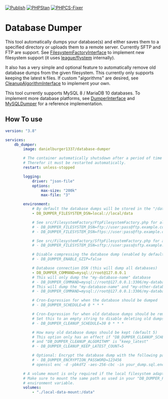 [![Publish](https://github.com/danielburger1337/database-dumper/actions/workflows/publish.yml/badge.svg)](https://github.com/danielburger1337/database-dumper/actions/workflows/publish.yml)
[![PHPStan](https://github.com/danielburger1337/database-dumper/actions/workflows/phpstan.yml/badge.svg)](https://github.com/danielburger1337/database-dumper/actions/workflows/phpstan.yml)
[![PHPCS-Fixer](https://github.com/danielburger1337/database-dumper/actions/workflows/phpcsfixer.yml/badge.svg)](https://github.com/danielburger1337/database-dumper/actions/workflows/phpcsfixer.yml)

# Database Dumper

This tool automatically dumps your database(s) and either saves them to a specified directory or uploads them to a remote server.
Currently SFTP and FTP are support. See [FilesystemFactoryInterface](src/Filesystem/FilesystemFactoryInterface.php) to implement new filesystem support (it uses [league/flystem](https://github.com/thephpleague/flysystem) internally).

It also has a very simple and optional feature to automatically remove old database dumps from the given filesystem.
This currently only supports keeping the latest `N` files.
If custom "algorithms" are desired, see [CleanupAlgorithmInterface](src/Cleanup/CleanupAlgorithmInterface.php) to implement your own.

This tool currently supports MySQL 8 / MariaDB 10 databases.
To implement more database platforms, see [DumperInterface](src/Dumper/DumperInterface.php) and [MySQLDumper](src/Dumper/MySQLDumper.php) for a reference implementation.

## How To use

```yml
version: "3.8"

services:
    db_dumper:
        image: danielburger1337/database-dumper

        # The container automatically shutsdown after a period of time to prevent memory leaks
        # Therefor it must be restarted automatically.
        restart: unless-stopped

        logging:
            driver: "json-file"
            options:
                max-size: "200k"
                max-file: "3"

        environment:
            # By default the database dumps will be stored in the "/data" directory
            - DB_DUMPER_FILESYSTEM_DSN=local://local/data

            # See src/FilesystemFactory/FtpFilesystemFactory.php for all options
            # - DB_DUMPER_FILESYSTEM_DSN=ftp://user:pass@ftp.example.com
            # - DB_DUMPER_FILESYSTEM_DSN=ftps://user:pass@ftp.example.com/directory-path

            # See src/FilesystemFactory/SftpFilesystemFactory.php for all options
            # - DB_DUMPER_FILESYSTEM_DSN=sftp://user:pass@sftp.example.com/

            # Disable compressing the database dump (enabled by default)
            # - DB_DUMPER_ENABLE_GZIP=false

            # Database connection DSN (this will dump all databases)
            - DB_DUMPER_COMMAND=mysql://root@127.0.0.1
            # This will only dump the "my-database-name" database
            # - DB_DUMPER_COMMAND=mysql://root@127.0.0.1:3306/my-database-name
            # This will dump the "my-database-name" and "my-other-database-name" databases
            # - DB_DUMPER_COMMAND=mysql://root@127.0.0.1:3306/my-database-name%20my-other-database-name

            # Cron-Expression for when the database should be dumped
            # - DB_DUMPER_SCHEDULE=0 0 * * *

            # Cron-Expression for when old database dumps should be removed
            # Set this to an empty string to disable deleting old dumps
            # - DB_DUMPER_CLEANUP_SCHEDULE=30 0 * * *

            # How many old database dumps should be kept (default 5)
            # This option only has an effect if "DB_DUMPER_CLEANUP_SCHEDULE" is defined
            # and "DB_DUMPER_CLEANUP_ALGORITHM" is "keep_latest"
            # - DB_DUMPER_CLEANUP_KEEP_LATEST_COUNT=5

            # Optional: Encrypt the database dump with the following password
            # - DB_DUMPER_ENCRYPTION_PASSWORD=123456
            # openssl enc -d -pbkdf2 -aes-256-cbc -in your_dump.sql.enc -out your_dump.sql -k 123456

        # A volume mount is only required if the local filesystem adapter is used.
        # Make sure to mount the same path as used in your "DB_DUMPER_FILESYSTEM_DSN"
        # environment variable.
        volumes:
            - "./local-data-mount:/data"
```

